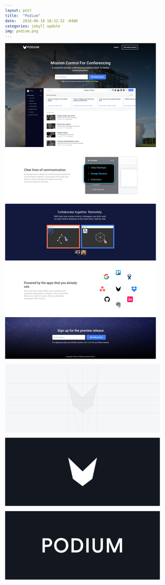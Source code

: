 ```yaml
---
layout: post
title:  "Podium"
date:   2016-06-18 18:32:32 -0400
categories: jekyll update
img: podium.png
---
```

![podium landing](/img/podium-landing.png)

![podium wirefram](/img/podium-wireframe.png)

![podium mark](/img/podium-mark.png)

![podium wordmark](/img/podium-wordmark.png)
